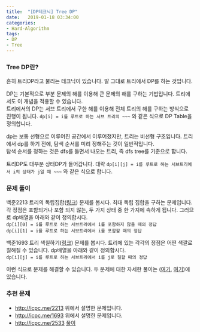 ```yaml
---
title:  "[DP테크닉] Tree DP"
date:   2019-01-18 03:34:00
categories:
- Hard-Algorithm
tags:
- DP
- Tree
---
```


### Tree DP란?
흔히 트리DP라고 불리는 테크닉이 있습니다. 말 그대로 트리에서 DP를 하는 것입니다.<br>

DP는 기본적으로 부분 문제의 해를 이용해 큰 문제의 해를 구하는 기법입니다. 트리에서도 이 개념을 적용할 수 있습니다.<br>
트리에서의 DP는 서브 트리에서 구한 해를 이용해 전체 트리의 해를 구하는 방식으로 진행이 됩니다. `dp[i] = i를 루트로 하는 서브 트리의 ~~~` 와 같은 식으로 DP Table을 정의합니다.

dp는 보통 선형으로 이루어진 공간에서 이루어졌지만, 트리는 비선형 구조입니다. 트리에서 dp를 하기 전에, 탐색 순서를 미리 정해주는 것이 일반적입니다.<br>
탐색 순서를 정하는 것은 dfs를 돌면서 나오는 트리, 즉 dfs tree를 기준으로 합니다.

트리DP도 대부분 상태DP가 들어갑니다. 대략 `dp[i][j] = i를 루트로 하는 서브트리에서 i의 상태가 j일 때 ~~~` 와 같은 식으로 합니다.

### 문제 풀이
백준2213 트리의 독립집합(<a href = "http://icpc.me/2213">링크</a>) 문제를 봅시다. 최대 독립 집합을 구하는 문제입니다.<br>
각 정점은 포함되거나 포함 되지 않는, 두 가지 상태 중 한 가지에 속하게 됩니다. 그러므로 dp배열을 아래와 같이 정의합시다.<br>
`dp[i][0] = i를 루트로 하는 서브트리에서 i를 포함하지 않을 때의 정답`<br>
`dp[i][1] = i를 루트로 하는 서브트리에서 i를 포함할 때의 정답`

백준1693 트리 색칠하기(<a href = "http://icpc.me/1693">링크</a>) 문제를 봅시다. 트리에 있는 각각의 정점은 어떤 색깔로 칠해질 수 있습니다. dp배열을 아래와 같이 정의합시다.<br>
`dp[i][j] = i를 루트로 하는 서브트리에서 i를 j로 칠할 때의 정답`

이런 식으로 문제를 해결할 수 있습니다. 두 문제에 대한 자세한 풀이는 (<a href = "https://justicehui.github.io/ps/2018/09/10/BOJ2213/">여기</a>, <a href = "https://justicehui.github.io/ps/2019/01/05/BOJ1693/">여기</a>)에 있습니다.

### 추천 문제
* http://icpc.me/2213 위에서 설명한 문제입니다.
* http://icpc.me/1693 위에서 설명한 문제입니다.
* http://icpc.me/2533 <a href = "https://justicehui.github.io/koi/2019/04/11/BOJ2533/">풀이</a>
